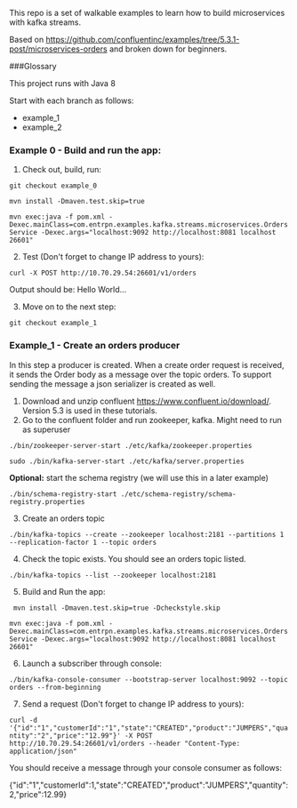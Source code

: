 This repo is a set of walkable examples to learn how to build microservices with kafka streams.

Based on https://github.com/confluentinc/examples/tree/5.3.1-post/microservices-orders and broken down for beginners.

###Glossary

This project runs with Java 8

Start with each branch as follows:

-   example_1
-   example_2

### Example 0 - Build and run the app:

1. Check out, build, run:

```git checkout example_0```

```mvn install -Dmaven.test.skip=true```

```mvn exec:java -f pom.xml -Dexec.mainClass=com.entrpn.examples.kafka.streams.microservices.OrdersService -Dexec.args="localhost:9092 http://localhost:8081 localhost 26601"```

2. Test (Don't forget to change IP address to yours):

```curl -X POST http://10.70.29.54:26601/v1/orders```

Output should be: Hello World...

3. Move on to the next step:

```git checkout example_1```

### Example_1 - Create an orders producer

In this step a producer is created. When a create order request is received, it sends the Order body as a message over the topic orders.
To support sending the message a json serializer is created as well.

1. Download and unzip confluent https://www.confluent.io/download/. Version 5.3 is used in these tutorials.
2. Go to the confluent folder and run zookeeper, kafka. Might need to run as superuser

```./bin/zookeeper-server-start ./etc/kafka/zookeeper.properties```

```sudo ./bin/kafka-server-start ./etc/kafka/server.properties```

__Optional:__ start the schema registry (we will use this in a later example)

```./bin/schema-registry-start ./etc/schema-registry/schema-registry.properties```

3. Create an orders topic

```./bin/kafka-topics --create --zookeeper localhost:2181 --partitions 1 --replication-factor 1 --topic orders```

4. Check the topic exists. You should see an orders topic listed.

```./bin/kafka-topics --list --zookeeper localhost:2181```

5. Build and Run the app:

```` mvn install -Dmaven.test.skip=true -Dcheckstyle.skip````

```mvn exec:java -f pom.xml -Dexec.mainClass=com.entrpn.examples.kafka.streams.microservices.OrdersService -Dexec.args="localhost:9092 http://localhost:8081 localhost 26601"```

6. Launch a subscriber through console:

```./bin/kafka-console-consumer --bootstrap-server localhost:9092 --topic orders --from-beginning```

7. Send a request (Don't forget to change IP address to yours):

```curl -d '{"id":"1","customerId":"1","state":"CREATED","product":"JUMPERS","quantity":"2","price":"12.99"}' -X POST http://10.70.29.54:26601/v1/orders --header "Content-Type: application/json"```

You should receive a message through your console consumer as follows:

{"id":"1","customerId":1,"state":"CREATED","product":"JUMPERS","quantity":2,"price":12.99} 